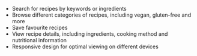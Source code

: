 - Search for recipes by keywords or ingredients
- Browse different categories of recipes, including vegan, gluten-free and more
- Save favourite recipes
- View recipe details, including ingredients, cooking method and nutritional information
- Responsive design for optimal viewing on different devices


